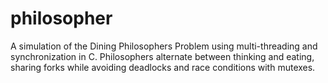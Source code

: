 # philosopher
A simulation of the Dining Philosophers Problem using multi-threading and synchronization in C. Philosophers alternate between thinking and eating, sharing forks while avoiding deadlocks and race conditions with mutexes.

